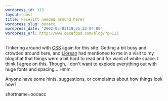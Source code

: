 ```yaml
--- 
wordpress_id: 113
layout: post
title: Facelift needed around here?
wordpress_slug: oooacc
wordpress_date: "2002-05-03T19:25:22-04:00"
wordpress_url: http://www.decafbad.com/blog/?p=113
---
```

<p>Tinkering around with <a href="http://www.decafbad.com/twiki/bin/view/Main/CSS">CSS</a> again for this site.  Getting a bit busy and crowded around here, and <a href="http://www20.brinkster.com/liorean/wcd/new/">Liorean</a> had mentioned to me in a visit to my blogchat that things were a bit hard to read and for want of white space.  I think I agree on this.  Though, I don't want to explode everything out with huge fonts and spacing...  Hmm.</p>
<p>Anyone have some hints, suggestions, or complaints about how things look now?</p>
<!--more-->
shortname=oooacc
